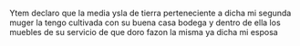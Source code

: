 Ytem declaro que la media ysla de tierra perteneciente a dicha mi segunda muger la tengo cultivada con su buena casa bodega y dentro de ella los muebles de su servicio de que doro fazon la misma ya dicha mi esposa